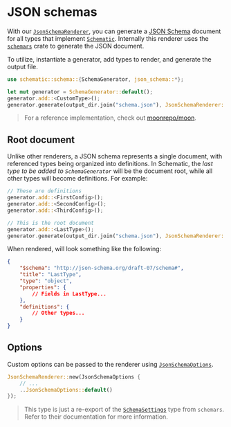 # JSON schemas

With our
[`JsonSchemaRenderer`](https://docs.rs/schematic/latest/schematic/schema/json_schema/struct.JsonSchemaRenderer.html),
you can generate a [JSON Schema](https://json-schema.org/) document for all types that implement
[`Schematic`](https://docs.rs/schematic/latest/schematic/schema/trait.Schematic.html). Internally
this renderer uses the [`schemars`](https://crates.io/crates/schemars) crate to generate the JSON
document.

To utilize, instantiate a generator, add types to render, and generate the output file.

```rust
use schematic::schema::{SchemaGenerator, json_schema::*};

let mut generator = SchemaGenerator::default();
generator.add::<CustomType>();
generator.generate(output_dir.join("schema.json"), JsonSchemaRenderer::default())?;
```

> For a reference implementation, check out
> [moonrepo/moon](https://github.com/moonrepo/moon/blob/master/nextgen/config/src/main.rs).

## Root document

Unlike other renderers, a JSON schema represents a single document, with referenced types being
organized into definitions. In Schematic, the _last type to be added to `SchemaGenerator`_ will be
the document root, while all other types will become definitions. For example:

```rust
// These are definitions
generator.add::<FirstConfig>();
generator.add::<SecondConfig>();
generator.add::<ThirdConfig>();

// This is the root document
generator.add::<LastType>();
generator.generate(output_dir.join("schema.json"), JsonSchemaRenderer::default())?;
```

When rendered, will look something like the following:

```json
{
	"$schema": "http://json-schema.org/draft-07/schema#",
	"title": "LastType",
	"type": "object",
	"properties": {
		// Fields in LastType...
	},
	"definitions": {
		// Other types...
	}
}
```

## Options

Custom options can be passed to the renderer using
[`JsonSchemaOptions`](https://docs.rs/schematic/latest/schematic/schema/json_schema/type.JsonSchemaOptions.html).

```rust
JsonSchemaRenderer::new(JsonSchemaOptions {
	// ...
	..JsonSchemaOptions::default()
});
```

> This type is just a re-export of the
> [`SchemaSettings`](https://docs.rs/schemars/latest/schemars/gen/struct.SchemaSettings.html) type
> from `schemars`. Refer to their documentation for more information.

